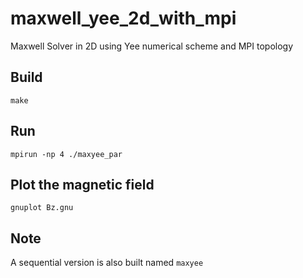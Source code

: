 # maxwell_yee_2d_with_mpi
Maxwell Solver in 2D using Yee numerical scheme and MPI topology


## Build

```
make
````

## Run

```
mpirun -np 4 ./maxyee_par 
```

## Plot the magnetic field

```
gnuplot Bz.gnu
```

##  Note

A sequential version is also built named `maxyee`
